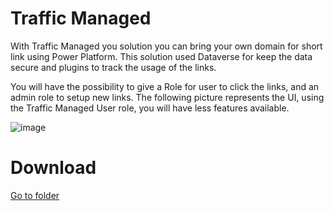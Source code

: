 # Traffic Managed

With Traffic Managed you solution you can bring your own domain for short link using Power Platform. This solution used Dataverse for keep the data secure and plugins to track the usage of the links.

You will have the possibility to give a Role for user to click the links, and an admin role to setup new links. The following picture represents the UI, using the Traffic Managed User role, you will have less features available.

![image](https://github.com/rsantos00/powerapps/assets/3724826/5c77d36b-9f82-465e-94af-bf86f170de75)

# Download

[Go to folder](https://github.com/rsantos00/powerapps/tree/master/TrafficManaged/Solution)
